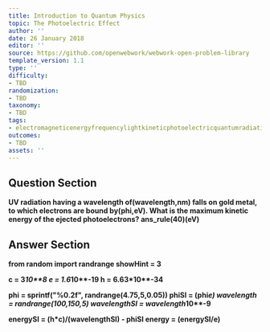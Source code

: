 ```yaml
---
title: Introduction to Quantum Physics
topic: The Photoelectric Effect
author: ''
date: 26 January 2018
editor: ''
source: https://github.com/openwebwork/webwork-open-problem-library
template_version: 1.1
type: ''
difficulty:
- TBD
randomization:
- TBD
taxonomy:
- TBD
tags:
- electromagneticenergyfrequencylightkineticphotoelectricquantumradiationwavelength
outcomes:
- TBD
assets: ''
---
```


## Question Section 

<b>
UV radiation having a wavelength of(wavelength,nm) falls on gold metal, to which electrons are bound by(phi,eV). What is the maximum kinetic energy of the ejected photoelectrons?
ans_rule(40)(eV)



## Answer Section

from random import randrange
showHint = 3

c = 3*10**8
e = 1.6*10**-19
h = 6.63*10**-34

phi = sprintf("%0.2f", randrange(4.75,5,0.05))
phiSI = (phi*e)
wavelength = randrange(100,150,5)
wavelengthSI = wavelength*10**-9

energySI = (h*c)/(wavelengthSI) - phiSI
energy = (energySI/e)